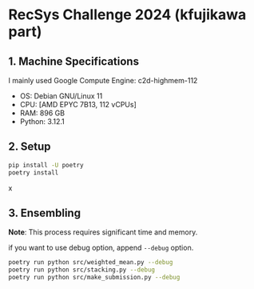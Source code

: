 # RecSys Challenge 2024 (kfujikawa part)

## 1. Machine Specifications

I mainly used Google Compute Engine: c2d-highmem-112

- OS: Debian GNU/Linux 11
- CPU: [AMD EPYC 7B13, 112 vCPUs]
- RAM: 896 GB
- Python: 3.12.1

## 2. Setup

```bash
pip install -U poetry
poetry install
```
x
## 3. Ensembling
**Note**: This process requires significant time and memory.

if you want to use debug option, append `--debug` option.

```bash
poetry run python src/weighted_mean.py --debug
poetry run python src/stacking.py --debug
poetry run python src/make_submission.py --debug
```
